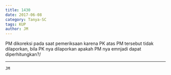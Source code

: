 ```yaml
---
title: 1430
date: 2017-06-08
category: Tanya-SC
tags: KUP
author: JM
---
```


PM dikoreksi pada saat pemeriksaan karena PK atas PM tersebut tidak dilaporkan, bila PK nya dilaporkan apakah PM nya emnjadi dapat diperhitungkan?/

---



`JM`

